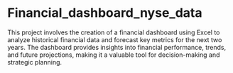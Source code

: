 # Financial_dashboard_nyse_data
 This project involves the creation of a financial dashboard using Excel to analyze historical financial data and forecast key metrics for the next two years. The dashboard provides insights into financial performance, trends, and future projections, making it a valuable tool for decision-making and strategic planning.
